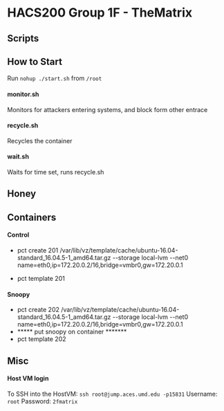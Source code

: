 # HACS200 Group 1F - TheMatrix
## Scripts
## How to Start
Run `nohup ./start.sh` from `/root`
#### monitor.sh
Monitors for attackers entering systems, and block form other entrace
#### recycle.sh
Recycles the container
#### wait.sh
Waits for time set, runs recycle.sh

## Honey

## Containers
#### Control
- pct create 201 /var/lib/vz/template/cache/ubuntu-16.04-standard_16.04.5-1_amd64.tar.gz --storage local-lvm --net0 name=eth0,ip=172.20.0.2/16,bridge=vmbr0,gw=172.20.0.1

- pct template 201

#### Snoopy
- pct create 202 /var/lib/vz/template/cache/ubuntu-16.04-standard_16.04.5-1_amd64.tar.gz --storage local-lvm --net0 name=eth0,ip=172.20.0.2/16,bridge=vmbr0,gw=172.20.0.1
- ***** put snoopy on container *******
- pct template 202

## Misc
#### Host VM login
To SSH into the HostVM: `ssh root@jump.aces.umd.edu -p15831`
Username: `root`
Password: `2fmatrix`
